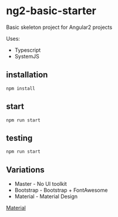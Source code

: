 # ng2-basic-starter

Basic skeleton project for Angular2 projects

Uses:
- Typescript
- SystemJS

## installation

`npm install`

## start

`npm run start`

## testing

`npm run start`

## Variations
- Master - No UI toolkit
- Bootstrap - Bootstrap + FontAwesome
- Material - Material Design 

[Material](/aheinrich/angular2-basic-starter/tree/material)